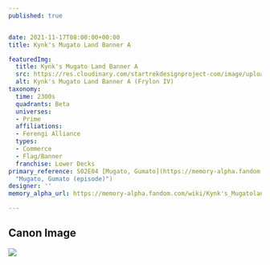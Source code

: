 ```yaml
---
published: true


date: 2021-11-17T08:00:00+00:00
title: Kynk's Mugato Land Banner A

featuredImg:
  title: Kynk's Mugato Land Banner A
  src: https://res.cloudinary.com/startrekdesignproject-com/image/upload/v1637184139/Mugato-Land-Banner-A.png
  alt: Kynk's Mugato Land Banner A (Frylon IV)
taxonomy:
  time: 2300s
  quadrants: Beta
  universes:
  - Prime
  affiliations:
  - Ferengi Alliance
  types:
  - Commerce
  - Flag/Banner
  franchise: Lower Decks
primary_reference: S02E04 [Mugato, Gumato](https://memory-alpha.fandom.com/wiki/Mugato,_Gumato_(episode)
  "Mugato, Gumato (episode)")
designer: ''
memory_alpha_url: https://memory-alpha.fandom.com/wiki/Kynk's_Mugatoland

---
```

## Canon Image

![](https://res.cloudinary.com/startrekdesignproject-com/image/upload/v1637184139/Kynks-Mugato-Land_LDS-2x4.jpg)